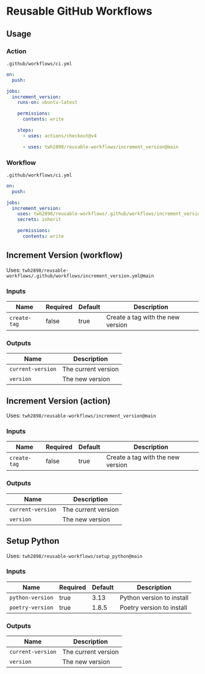 # Reusable GitHub Workflows

## Usage

### Action

`.github/workflows/ci.yml`

```yaml
on:
  push:

jobs:
  increment_version:
    runs-on: ubuntu-latest

    permissions:
      contents: write

    steps:
      - uses: actions/checkout@v4

      - uses: twh2898/reusable-workflows/increment_version@main
```

### Workflow

`.github/workflows/ci.yml`

```yaml
on:
  push:

jobs:
  increment_version:
    uses: twh2898/reusable-workflows/.github/workflows/increment_version.yml@main
    secrets: inherit

    permissions:
      contents: write
```

## Increment Version (workflow)

Uses: `twh2898/reusable-workflows/.github/workflows/increment_version.yml@main`

### Inputs

| Name         | Required | Default | Description                       |
| ------------ | -------- | ------- | --------------------------------- |
| `create-tag` | false    | true    | Create a tag with the new version |

### Outputs

| Name              | Description         |
| ----------------- | ------------------- |
| `current-version` | The current version |
| `version`         | The new version     |

## Increment Version (action)

Uses: `twh2898/reusable-workflows/increment_version@main`

### Inputs

| Name         | Required | Default | Description                       |
| ------------ | -------- | ------- | --------------------------------- |
| `create-tag` | false    | true    | Create a tag with the new version |

### Outputs

| Name              | Description         |
| ----------------- | ------------------- |
| `current-version` | The current version |
| `version`         | The new version     |

## Setup Python

Uses: `twh2898/reusable-workflows/setup_python@main`

### Inputs

| Name             | Required | Default | Description               |
| ---------------- | -------- | ------- | ------------------------- |
| `python-version` | true     | 3.13    | Python version to install |
| `poetry-version` | true     | 1.8.5   | Poetry version to install |

### Outputs

| Name              | Description         |
| ----------------- | ------------------- |
| `current-version` | The current version |
| `version`         | The new version     |
